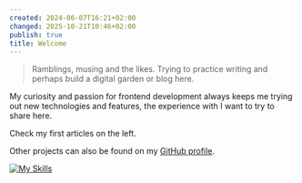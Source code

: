 ```yaml
---
created: 2024-06-07T16:21+02:00
changed: 2025-10-21T10:46+02:00
publish: true
title: Welcome
---
```


> Ramblings, musing and the likes. Trying to practice writing and perhaps build a digital garden or blog here.

My curiosity and passion for frontend development always keeps me trying out new technologies and features, the experience with I want to try to share here.

Check my first articles on the left.

Other projects can also be found on my [GitHub profile](https://github.com/Kageetai).

[![My Skills](https://skillicons.dev/icons?i=js,ts,html,css,react,nodejs,npm,bash,git,githubactions,idea,md,figma,obsidian,aws&perline=5)](https://skillicons.dev)
